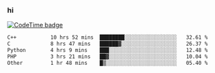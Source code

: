### hi  


<!--
**passer12/passer12** is a ✨ _special_ ✨ repository because its `README.md` (this file) appears on your GitHub profile.

Here are some ideas to get you started:

- 🔭 I’m currently working on ...
- 🌱 I’m currently learning ...
- 👯 I’m looking to collaborate on ...
- 🤔 I’m looking for help with ...
- 💬 Ask me about ...
- 📫 How to reach me: ...
- 😄 Pronouns: ...
- ⚡ Fun fact: ...
-->
<!--[![Top Langs](https://github-readme-stats.vercel.app/api/top-langs/?username=passer12&show_icons=true&theme=radical&count_private=true)](https://github.com/anuraghazra/github-readme-stats)-->
<!--[![Anurag's GitHub stats](https://github-readme-stats.vercel.app/api?username=passer12&show_icons=true&theme=radical&count_private=true)](https://github.com/anuraghazra/github-readme-stats)-->


[![CodeTime badge](https://img.shields.io/endpoint?style=social&url=https%3A%2F%2Fapi.codetime.dev%2Fshield%3Fid%3D20950%26project%3D%26in%3D0)](https://codetime.dev)

<!--START_SECTION:waka-->

```txt
C++           10 hrs 52 mins  ████████░░░░░░░░░░░░░░░░░   32.61 %
C             8 hrs 47 mins   ██████▓░░░░░░░░░░░░░░░░░░   26.37 %
Python        4 hrs 9 mins    ███░░░░░░░░░░░░░░░░░░░░░░   12.48 %
PHP           3 hrs 21 mins   ██▓░░░░░░░░░░░░░░░░░░░░░░   10.04 %
Other         1 hr 48 mins    █▒░░░░░░░░░░░░░░░░░░░░░░░   05.40 %
```

<!--END_SECTION:waka-->

